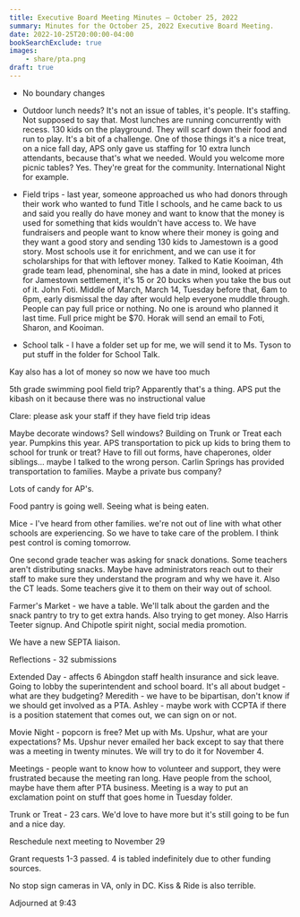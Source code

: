 ```yaml
---
title: Executive Board Meeting Minutes — October 25, 2022
summary: Minutes for the October 25, 2022 Executive Board Meeting.
date: 2022-10-25T20:00:00-04:00
bookSearchExclude: true
images:
    - share/pta.png
draft: true
---
```


- No boundary changes

- Outdoor lunch needs? It's not an issue of tables, it's people. It's staffing. Not supposed to say that. Most lunches are running concurrently with recess. 130 kids on the playground. They will scarf down their food and run to play. It's a bit of a challenge. One of those things it's a nice treat, on a nice fall day, APS only gave us staffing for 10 extra lunch attendants, because that's what we needed. Would you welcome more picnic tables? Yes. They're great for the community. International Night for example.

- Field trips - last year, someone approached us who had donors through their work who wanted to fund Title I schools, and he came back to us and said you really do have money and want to know that the money is used for something that kids wouldn't have access to. We have fundraisers and people want to know where their money is going and they want a good story and sending 130 kids to Jamestown is a good story. Most schools use it for enrichment, and we can use it for scholarships for that with leftover money. Talked to Katie Kooiman, 4th grade team lead, phenominal, she has a date in mind, looked at prices for Jamestown settlement, it's 15 or 20 bucks when you take the bus out of it. John Foti. Middle of March, March 14, Tuesday before that, 6am to 6pm, early dismissal the day after would help everyone muddle through. People can pay full price or nothing. No one is around who planned it last time. Full price might be $70. Horak will send an email to Foti, Sharon, and Kooiman.

- School talk - I have a folder set up for me, we will send it to Ms. Tyson to put stuff in the folder for School Talk.

Kay also has a lot of money so now we have too much

5th grade swimming pool field trip? Apparently that's a thing. APS put the kibash on it because there was no instructional value

Clare: please ask your staff if they have field trip ideas

Maybe decorate windows? Sell windows? Building on Trunk or Treat each year. Pumpkins this year. APS transportation to pick up kids to bring them to school for trunk or treat? Have to fill out forms, have chaperones, older siblings... maybe I talked to the wrong person. Carlin Springs has provided transportation to families. Maybe a private bus company?

Lots of candy for AP's.

Food pantry is going well. Seeing what is being eaten.

Mice - I've heard from other families. we're not out of line with what other schools are experiencing. So we have to take care of the problem. I think pest control is coming tomorrow.

One second grade teacher was asking for snack donations. Some teachers aren't distributing snacks. Maybe have administrators reach out to their staff to make sure they understand the program and why we have it. Also the CT leads. Some teachers give it to them on their way out of school.

Farmer's Market - we have a table. We'll talk about the garden and the snack pantry to try to get extra hands. Also trying to get money. Also Harris Teeter signup. And Chipotle spirit night, social media promotion.

We have a new SEPTA liaison.

Reflections - 32 submissions

Extended Day - affects 6 Abingdon staff health insurance and sick leave. Going to lobby the superintendent and school board. It's all about budget - what are they budgeting? Meredith - we have to be bipartisan, don't know if we should get involved as a PTA. Ashley - maybe work with CCPTA if there is a position statement that comes out, we can sign on or not.

Movie Night - popcorn is free? Met up with Ms. Upshur, what are your expectations? Ms. Upshur never emailed her back except to say that there was a meeting in twenty minutes. We will try to do it for November 4. 

Meetings - people want to know how to volunteer and support, they were frustrated because the meeting ran long. Have people from the school, maybe have them after PTA business. Meeting is a way to put an exclamation point on stuff that goes home in Tuesday folder.

Trunk or Treat - 23 cars. We'd love to have more but it's still going to be fun and a nice day.

Reschedule next meeting to November 29

Grant requests 1-3 passed. 4 is tabled indefinitely due to other funding sources.

No stop sign cameras in VA, only in DC. Kiss & Ride is also terrible.

Adjourned at 9:43